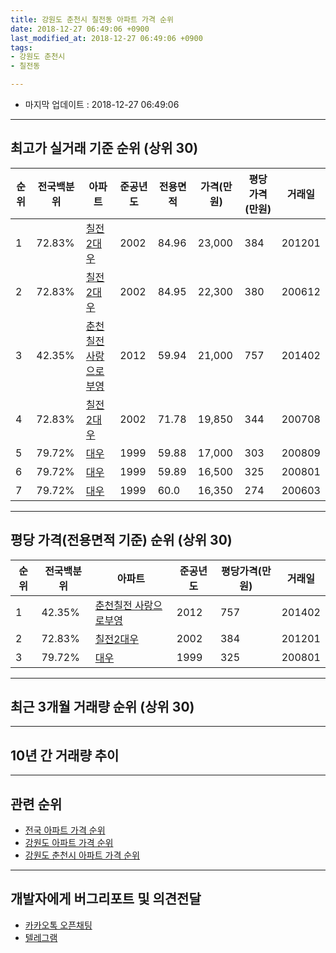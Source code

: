 ```yaml
---
title: 강원도 춘천시 칠전동 아파트 가격 순위
date: 2018-12-27 06:49:06 +0900
last_modified_at: 2018-12-27 06:49:06 +0900
tags:
- 강원도 춘천시
- 칠전동

---
```


* 마지막 업데이트 : 2018-12-27 06:49:06

---

## 최고가 실거래 기준 순위 (상위 30)


|순위|전국백분위|아파트|준공년도|전용면적|가격(만원)|평당가격(만원)|거래일|
|---|---|---|---|---|---|---|---|
|1|72.83%|[칠전2대우](https://search.naver.com/search.naver?query=%EA%B0%95%EC%9B%90%EB%8F%84+%EC%B6%98%EC%B2%9C%EC%8B%9C+%EC%B9%A0%EC%A0%84%EB%8F%99+%EC%B9%A0%EC%A0%842%EB%8C%80%EC%9A%B0)|2002|84.96|23,000|384|201201|
|2|72.83%|[칠전2대우](https://search.naver.com/search.naver?query=%EA%B0%95%EC%9B%90%EB%8F%84+%EC%B6%98%EC%B2%9C%EC%8B%9C+%EC%B9%A0%EC%A0%84%EB%8F%99+%EC%B9%A0%EC%A0%842%EB%8C%80%EC%9A%B0)|2002|84.95|22,300|380|200612|
|3|42.35%|[춘천칠전 사랑으로부영](https://search.naver.com/search.naver?query=%EA%B0%95%EC%9B%90%EB%8F%84+%EC%B6%98%EC%B2%9C%EC%8B%9C+%EC%B9%A0%EC%A0%84%EB%8F%99+%EC%B6%98%EC%B2%9C%EC%B9%A0%EC%A0%84+%EC%82%AC%EB%9E%91%EC%9C%BC%EB%A1%9C%EB%B6%80%EC%98%81)|2012|59.94|21,000|757|201402|
|4|72.83%|[칠전2대우](https://search.naver.com/search.naver?query=%EA%B0%95%EC%9B%90%EB%8F%84+%EC%B6%98%EC%B2%9C%EC%8B%9C+%EC%B9%A0%EC%A0%84%EB%8F%99+%EC%B9%A0%EC%A0%842%EB%8C%80%EC%9A%B0)|2002|71.78|19,850|344|200708|
|5|79.72%|[대우](https://search.naver.com/search.naver?query=%EA%B0%95%EC%9B%90%EB%8F%84+%EC%B6%98%EC%B2%9C%EC%8B%9C+%EC%B9%A0%EC%A0%84%EB%8F%99+%EB%8C%80%EC%9A%B0)|1999|59.88|17,000|303|200809|
|6|79.72%|[대우](https://search.naver.com/search.naver?query=%EA%B0%95%EC%9B%90%EB%8F%84+%EC%B6%98%EC%B2%9C%EC%8B%9C+%EC%B9%A0%EC%A0%84%EB%8F%99+%EB%8C%80%EC%9A%B0)|1999|59.89|16,500|325|200801|
|7|79.72%|[대우](https://search.naver.com/search.naver?query=%EA%B0%95%EC%9B%90%EB%8F%84+%EC%B6%98%EC%B2%9C%EC%8B%9C+%EC%B9%A0%EC%A0%84%EB%8F%99+%EB%8C%80%EC%9A%B0)|1999|60.0|16,350|274|200603|


---

## 평당 가격(전용면적 기준) 순위 (상위 30)


|순위|전국백분위|아파트|준공년도|평당가격(만원)|거래일|
|---|---|---|---|---|---|
|1|42.35%|[춘천칠전 사랑으로부영](https://search.naver.com/search.naver?query=%EA%B0%95%EC%9B%90%EB%8F%84+%EC%B6%98%EC%B2%9C%EC%8B%9C+%EC%B9%A0%EC%A0%84%EB%8F%99+%EC%B6%98%EC%B2%9C%EC%B9%A0%EC%A0%84+%EC%82%AC%EB%9E%91%EC%9C%BC%EB%A1%9C%EB%B6%80%EC%98%81)|2012|757|201402|
|2|72.83%|[칠전2대우](https://search.naver.com/search.naver?query=%EA%B0%95%EC%9B%90%EB%8F%84+%EC%B6%98%EC%B2%9C%EC%8B%9C+%EC%B9%A0%EC%A0%84%EB%8F%99+%EC%B9%A0%EC%A0%842%EB%8C%80%EC%9A%B0)|2002|384|201201|
|3|79.72%|[대우](https://search.naver.com/search.naver?query=%EA%B0%95%EC%9B%90%EB%8F%84+%EC%B6%98%EC%B2%9C%EC%8B%9C+%EC%B9%A0%EC%A0%84%EB%8F%99+%EB%8C%80%EC%9A%B0)|1999|325|200801|


---

## 최근 3개월 거래량 순위 (상위 30)


<div style="width:100%;">
    <canvas id="deal_count_ranking" height="250"></canvas>
</div>


<script>
new Chart(document.getElementById("deal_count_ranking"), {
    type: 'horizontalBar',
    data: {
        labels: ['칠전2대우', '대우', '춘천칠전 사랑으로부영'],
        datasets: [{
            label: '실거래 수',
            data: [4, 1, 1],
            borderColor: "rgba(255, 0, 128, 1)",
            backgroundColor: "rgba(255, 0, 128, 0.5)",
            fill: false,
        }]
    },
    options: {
        responsive: true,
        title: {
            display: true,
            text: '최근 3개월 거래량 순위'
        },
        tooltips: {
            mode: 'index',
            intersect: false,
            callbacks: {
                title: function(tooltipItems, data) {
                    return "실거래 수:";
                },
                label: function(tooltipItem, data) {
                    return data.labels[tooltipItem.index] + ": " + tooltipItem.xLabel;
                }
            }
        },
        hover: {
            mode: 'nearest',
            intersect: true
        },
        scales: {
            xAxes: [{
                display: true,
                scaleLabel: {
                    display: true,
                    labelString: '실거래 수'
                },
                ticks: {
                    suggestedMin: 0,
                }
            }],
            yAxes: [{
                display: true,
                ticks: {
                    autoSkip: false,
                    callback: function(value, index, values) {
                        if (value.length > 15)
                            return value.substr(0, 13) + "...";
                        else
                            return value;
                    }
                },
                scaleLabel: {
                    display: false,
                }
            }]
        }
    }
});

</script>


---

## 10년 간 거래량 추이


<div style="width:100%;">
    <canvas id="deal_progress" height="250"></canvas>
</div>

<script>
new Chart(document.getElementById("deal_progress"), {
    type: 'line',
    data: {
        labels: ['200812','200901','200902','200903','200904','200905','200906','200907','200908','200909','200910','200911','200912','201001','201002','201003','201004','201005','201006','201007','201008','201009','201010','201011','201012','201101','201102','201103','201104','201105','201106','201107','201108','201109','201110','201111','201112','201201','201202','201203','201204','201205','201206','201207','201208','201209','201210','201211','201212','201301','201302','201303','201304','201305','201306','201307','201308','201309','201310','201311','201312','201401','201402','201403','201404','201405','201406','201407','201408','201409','201410','201411','201412','201501','201502','201503','201504','201505','201506','201507','201508','201509','201510','201511','201512','201601','201602','201603','201604','201605','201606','201607','201608','201609','201610','201611','201612','201701','201702','201703','201704','201705','201706','201707','201708','201709','201710','201711','201712','201801','201802','201803','201804','201805','201806','201807','201808','201809','201810','201811','201812'],
        datasets: [{
            label: '실거래 수',
            pointRadius: 1,
            data: [4, 6, 6, 7, 11, 10, 14, 17, 20, 20, 6, 6, 12, 15, 15, 14, 7, 13, 12, 13, 12, 17, 9, 4, 11, 4, 9, 8, 6, 7, 8, 7, 2, 4, 7, 4, 2, 1, 3, 6, 1, 6, 4, 4, 0, 10, 8, 12, 7, 3, 5, 17, 12, 16, 7, 5, 15, 8, 20, 9, 8, 6, 7, 7, 9, 11, 5, 3, 4, 9, 10, 6, 5, 6, 11, 14, 17, 16, 16, 11, 8, 8, 21, 6, 9, 6, 15, 10, 11, 18, 8, 9, 8, 6, 7, 22, 7, 7, 11, 5, 8, 6, 5, 9, 8, 1, 5, 3, 7, 8, 7, 3, 4, 3, 4, 6, 6, 5, 4, 2, 0],
            borderColor: "rgba(255, 201, 14, 1)",
            backgroundColor: "rgba(255, 201, 14, 0.5)",
            fill: true,
        }]
    },
    options: {
        responsive: true,
        title: {
            display: true,
            text: '10년간 거래량 추이'
        },
        tooltips: {
            mode: 'index',
            intersect: false,
        },
        hover: {
            mode: 'nearest',
            intersect: true
        },
        scales: {
            xAxes: [{
                display: true,
                scaleLabel: {
                    display: true,
                    labelString: '년/월'
                }
            }],
            yAxes: [{
                display: true,
                ticks: {
                    suggestedMin: 0,
                },
                scaleLabel: {
                    display: true,
                    labelString: '실거래 수'
                }
            }]
        }
    }
});

</script>


---

## 관련 순위

- [전국 아파트 가격 순위](https://inasie.github.io/apt-ranking/전국)
- [강원도 아파트 가격 순위](https://inasie.github.io/apt-ranking/강원도)
- [강원도 춘천시 아파트 가격 순위](https://inasie.github.io/apt-ranking/강원도-춘천시)


---

## 개발자에게 버그리포트 및 의견전달

- [카카오톡 오픈채팅](https://open.kakao.com/o/gLJUAP4)
- [텔레그램](https://t.me/inasie)

